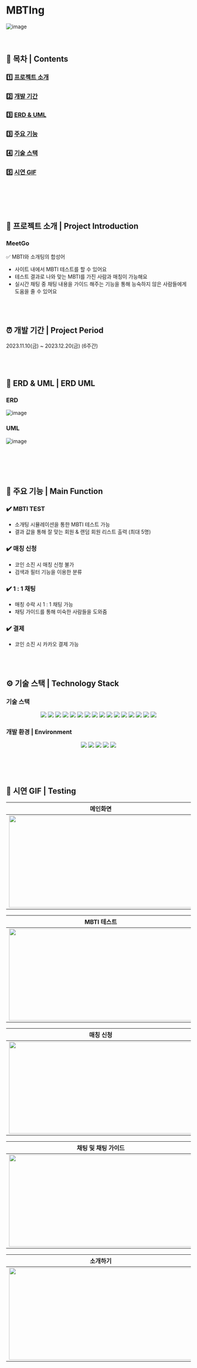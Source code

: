 # MBTIng
![image](https://github.com/seona-Kim/MBTIng/assets/149765577/e8929d79-e71a-4ec4-9e3c-9e5b0e85e5bc)
<br><br><br>

## 🔭 목차 | Contents
### 1️⃣ [프로젝트 소개](#-프로젝트-소개--project-introduction) <br/>
### 2️⃣ [개발 기간](#-개발-기간--project-period) <br/>
### 3️⃣ [ERD & UML](#-erd--uml--erd-uml) <br/>
### 3️⃣ [주요 기능](#-주요-기능--main-function) <br/>
### 4️⃣ [기술 스택](#-기술-스택--technology-stack) <br/>
### 5️⃣ [시연 GIF](#-시연-gif--testing) <br/>
<br><br><br><br>
## 📘 프로젝트 소개 | Project Introduction
### MeetGo
✅ MBTI와 소개팅의 합성어
- 사이트 내에서 MBTI 테스트를 할 수 있어요 
- 테스트 결과로 나와 맞는 MBTI를 가진 사람과 매칭이 가능해요
- 실시간 채팅 중 채팅 내용을 가이드 해주는 기능을 통해 능숙하지 않은 사람들에게 도움을 줄 수 있어요
<br><br><br><br>
## ⏰ 개발 기간 | Project Period
2023.11.10(금) ~ 2023.12.20(금) (6주간)
<br><br><br><br>
## 🌱 ERD & UML | ERD UML
### ERD
![image](https://github.com/seona-Kim/MBTIng/assets/149765577/87dfabc3-65b1-4dbe-b227-426fbff9a54e)

### UML
![image](https://github.com/seona-Kim/MBTIng/assets/149765577/d1e70a71-05ac-4dc3-8989-847cf7211b53)

<br><br><br><br>
## 🌱 주요 기능 | Main Function
### ✔️ MBTI TEST
  - 소개팅 시뮬레이션을 통한 MBTI 테스트 가능
  - 결과 값을 통해 잘 맞는 회원 & 랜덤 회원 리스트 출력 (최대 5명)
### ✔️ 매칭 신청
  - 코인 소진 시 매칭 신청 불가
  - 검색과 필터 기능을 이용한 분류  
### ✔️ 1 : 1 채팅
  - 매칭 수락 시 1 : 1 채팅 가능
  - 채팅 가이드를 통해 미숙한 사람들을 도와줌
### ✔️ 결제
 - 코인 소진 시 카카오 결제 가능
<br><br><br><br>
## ⚙ 기술 스택 | Technology Stack
### 기술 스택
<div align=center> 
  <img src="https://img.shields.io/badge/java-007396?style=for-the-badge&logo=java&logoColor=white"> 
  <img src="https://img.shields.io/badge/spring-6DB33F?style=for-the-badge&logo=spring&logoColor=white"> 
  <img src="https://img.shields.io/badge/html5-E34F26?style=for-the-badge&logo=html5&logoColor=white"> 
  <img src="https://img.shields.io/badge/css-1572B6?style=for-the-badge&logo=css3&logoColor=white"> 
  <img src="https://img.shields.io/badge/javascript-F7DF1E?style=for-the-badge&logo=javascript&logoColor=black"> 
  <img src="https://img.shields.io/badge/jquery-0769AD?style=for-the-badge&logo=jquery&logoColor=white">
  <img src="https://img.shields.io/badge/oracle-F80000?style=for-the-badge&logo=oracle&logoColor=white"> 
  <img src="https://img.shields.io/badge/bootstrap-7952B3?style=for-the-badge&logo=bootstrap&logoColor=white">
  <img src="https://img.shields.io/badge/aws s3-232F3E?style=for-the-badge&logo=amazonaws&logoColor=white"> 
  <img src="https://img.shields.io/badge/apache tomcat-F8DC75?style=for-the-badge&logo=apachetomcat&logoColor=white">
  <img src="https://img.shields.io/badge/github-181717?style=for-the-badge&logo=github&logoColor=white">
  <img src="https://img.shields.io/badge/jsp-004027?style=for-the-badge&logo=jameson&logoColor=white">
  <img src="https://img.shields.io/badge/socket-010101?style=for-the-badge&logo=socketdotio&logoColor=white">
  <img src="https://img.shields.io/badge/mybatis-0C0C0E?style=for-the-badge&logo=bookmyshow&logoColor=white">
  <img src="https://img.shields.io/badge/swiper-6332F6?style=for-the-badge&logo=swiper&logoColor=white">
  <img src="https://img.shields.io/badge/KakaoTalk-FFCD00?style=for-the-badge&logo=KakaoTalk&logoColor=white">
</div>

### 개발 환경 | Environment
<div align=center> 
  <img src="https://img.shields.io/badge/Visual Studio Code-007ACC?style=for-the-badge&logo=Visual Studio Code&logoColor=white">
  <img src="https://img.shields.io/badge/IntelliJ IDEA-000000?style=for-the-badge&logo=IntelliJ IDEA&logoColor=white">
  <img src="https://img.shields.io/badge/eclipseide-2C2255?style=for-the-badge&logo=eclipseide&logoColor=white">
  <img src="https://img.shields.io/badge/Github-181717?style=for-the-badge&logo=Github&logoColor=white">
  <img src="https://img.shields.io/badge/slack-4A154B?style=for-the-badge&logo=slack&logoColor=white">
</div>
<br><br><br><br>

## 🎥 시연 GIF | Testing
|메인화면|마이페이지|
|:---:|:---:|
|<img src="https://drive.google.com/uc?export=view&id=10OyU4Oiheu91j5xJsvEDpAtToBTNcfSU" width="500px" height="250px">|<img src="https://drive.google.com/uc?export=view&id=1Zv-7G5sMmOG2NAcSWmsarj1THAor3mR3" width="500px" height="250px">|

|MBTI 테스트|테스트 결과|
|:---:|:---:|
|<img src="https://drive.google.com/uc?export=view&id=1ZkNeJwT3Q47nWvFM_a2dh1EyMGtCYWsL" width="500px" height="250px">|<img src="https://drive.google.com/uc?export=view&id=1k_36MVCqpMvP7MeJWqXfq_uNOABAQWGo" width="500px" height="250px">|

|매칭 신청|매칭 코인 부족|
|:---:|:---:|
|<img src="https://drive.google.com/uc?export=view&id=1GSzA_SpZ1DgkW-gBIqejnX7mRopyQYCK" width="500px" height="250px">|<img src="https://drive.google.com/uc?export=view&id=1XBZDemzi6wwKLL4MxsI81a2v5meFT2zz" width="500px" height="250px">|

|채팅 및 채팅 가이드|커플 후기|
|:---:|:---:|
|<img src="https://drive.google.com/uc?export=view&id=1cFfVzyLbW-Z0uYTvP5VBPC1QiMhqWwnD" width="500px" height="250px">|<img src="https://drive.google.com/uc?export=view&id=1lgiyxrFziEtek5-E0qkJTxGvv0bUSAxg" width="500px" height="250px">|

|소개하기|공지사항|
|:---:|:---:|
|<img src="https://drive.google.com/uc?export=view&id=1ChbJJEA12usMUOkA9QAB_ttsj554S_0G" width="500px" height="250px">|<img src="https://drive.google.com/uc?export=view&id=1H2dR8YaD3hMy8vNwbE-EEpuR-RfjZaI-" width="500px" height="250px">|

<br><br><br><br>
